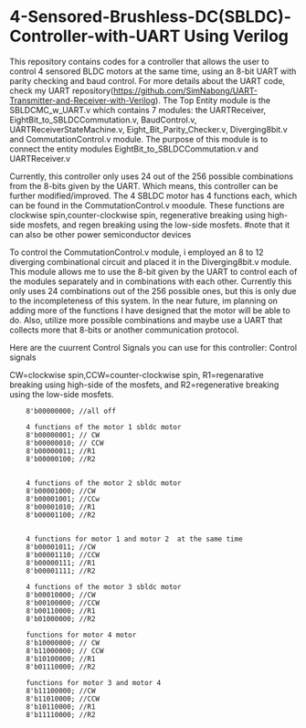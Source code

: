 # 4-Sensored-Brushless-DC(SBLDC)-Controller-with-UART Using Verilog
This repository contains codes for a controller that allows the user to control 4 sensored BLDC motors at the same time, using an 8-bit UART with parity checking and baud control. For more details about the UART code, check my UART repository(https://github.com/SimNabong/UART-Transmitter-and-Receiver-with-Verilog).
The Top Entity module is the SBLDCMC_w_UART.v which contains 7 modules: the UARTReceiver, EightBit_to_SBLDCCommutation.v, BaudControl.v, UARTReceiverStateMachine.v, Eight_Bit_Parity_Checker.v, Diverging8bit.v and CommutationControl.v module.
The purpose of this module is to connect the entity modules EightBit_to_SBLDCCommutation.v and UARTReceiver.v

Currently, this controller only uses 24 out of the 256 possible combinations from the 8-bits given by the UART. Which means, this controller can be further modified/improved.
The 4 SBLDC motor has 4 functions each, which can be found in the CommutationControl.v moodule. These functions are clockwise spin,counter-clockwise spin, regenerative breaking using high-side mosfets, and regen breaking using the low-side mosfets. #note that it can also be other power semiconductor devices

To control the CommutationControl.v module, i employed an 8 to 12 diverging combinational circuit and placed it in the Diverging8bit.v module. This module allows me to use the 8-bit given by the UART to control each of the modules separately and in combinations with each other. Currently this only uses 24 combinations out of the 256 possible ones, but this is only due to the incompleteness of this system. In the near future, im planning on adding more of the functions I have designed that the motor will be able to do. Also, utilize more possible combinations and maybe use a UART that collects more that 8-bits or another communication protocol. 

Here are the cuurrent Control Signals you can use for this controller:
Control signals	

CW=clockwise spin,CCW=counter-clockwise spin, R1=regenarative breaking using high-side of the mosfets, and R2=regenerative breaking using the low-side mosfets.
		
		8'b00000000; //all off
	
		4 functions of the motor 1 sbldc motor
		8'b00000001; // CW
		8'b00000010; // CCW
		8'b00000011; //R1
		8'b00000100; //R2
		
		
		4 functions of the motor 2 sbldc motor
		8'b00001000; //CW
		8'b00001001; //CCw
		8'b00001010; //R1
		8'b00001100; //R2
	
		
		4 functions for motor 1 and motor 2  at the same time 
		8'b00001011; //CW
		8'b00001110; //CCW
		8'b00000111; //R1
		8'b00001111; //R2
	
		4 functions of the motor 3 sbldc motor
		8'b00010000; //CW
		8'b00100000; //CCW
		8'b00110000; //R1
		8'b01000000; //R2
	
		functions for motor 4 motor
		8'b10000000; // CW
		8'b11000000; // CCW
		8'b10100000; //R1
		8'b01110000; //R2
		
		functions for motor 3 and motor 4
		8'b11100000; //CW
		8'b11010000; //CCW
		8'b10110000; //R1
		8'b11110000; //R2
